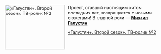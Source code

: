<!--2025-07-19 11:37:12-->
<div class="yb">
  <div class="rss kino_kino"><a href="https://www.kino-teatr.ru/video/51586/" title="«Галустян+. Второй сезон». ТВ-ролик №2"><img src="https://www.kino-teatr.ru/video/6/8/51586/poster.jpg" width="196" height="147" align="left" hspace="5" style="margin: 0px 10px 0px 5px" alt="«Галустян+. Второй сезон». ТВ-ролик №2"/></a>Проект, ставший настоящим хитом последних лет, возвращается с новыми сюжетами&#33; В главной роли — <a href=https://www.kino-teatr.ru/kino/acter/m/ros/6463/bio/ target=_blank><strong>Михаил Галустян</strong></a> <p class="titl"><a href="https://www.kino-teatr.ru/video/51586/">«Галустян+. Второй сезон». ТВ-ролик №2</a></p></div>
</div>
